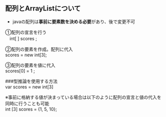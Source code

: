 ## 配列とArrayListについて

- javaの配列は**事前に要素数を決める必要**があり、後で変更不可

①配列の宣言を行う  
　int[ ] scores ;

②配列の要素を作成。配列に代入  
  scores = new int[3];

③配列の要素を値に代入    
 scores[0] = 1 ;

###型推論を使用する方法  
var scores = new int[3]  

※事前に格納する値が決まっている場合は以下のように配列の宣言と値の代入を同時に行うことも可能  
int [3] scores = {1, 5, 10};

